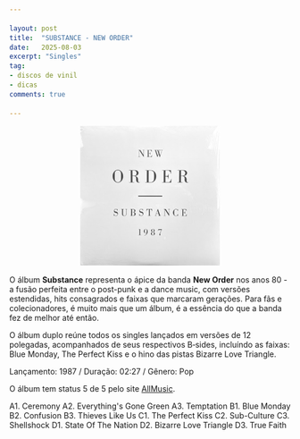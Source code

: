 ```yaml
---

layout: post
title:  "SUBSTANCE - NEW ORDER"
date:   2025-08-03
excerpt: "Singles"
tag:
- discos de vinil
- dicas
comments: true

---
```

<p align="center">
<img src="https://raw.githubusercontent.com/marcelocamera/marcelocamera.github.io/refs/heads/master/assets/img/neworder-substance.jpg" width="250" height="250">
</p>

O álbum **Substance** representa o ápice da banda **New Order** nos anos 80 - a fusão perfeita entre o post-punk e a dance music, com versões estendidas, hits consagrados e faixas que marcaram gerações. Para fãs e colecionadores, é muito mais que um álbum, é a essência do que a banda fez de melhor até então.

O álbum duplo reúne todos os singles lançados em versões de 12 polegadas, acompanhados de seus respectivos B‑sides, incluíndo as faixas: Blue Monday, The Perfect Kiss e o hino das pistas Bizarre Love Triangle.

Lançamento: 1987 / Duração: 02:27 / Gênero: Pop

O álbum tem status 5 de 5 pelo site [AllMusic](https://www.allmusic.com/album/substance-mw0000191190).

A1. Ceremony 
A2. Everything's Gone Green 
A3. Temptation 
B1. Blue Monday 
B2. Confusion 
B3. Thieves Like Us 
C1. The Perfect Kiss 
C2. Sub-Culture 
C3. Shellshock 
D1. State Of The Nation 
D2. Bizarre Love Triangle 
D3. True Faith